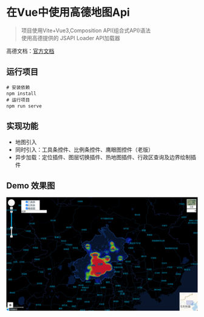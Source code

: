 # 在Vue中使用高德地图Api

> 项目使用Vite+Vue3,Composition API(组合式API)语法<br/>
> 使用高德提供的 JSAPI Loader API加载器

高德文档：[官方文档](https://lbs.amap.com/api/jsapi-v2/guide/webcli/map-vue1)

## 运行项目
```
# 安装依赖
npm install
# 运行项目
npm run serve
```
## 实现功能
 - 地图引入
 - 同时引入：工具条控件、比例条控件、鹰眼图控件（老版）
 - 异步加载：定位插件、图层切换插件、热地图插件、行政区查询及边界绘制插件

## Demo 效果图

![img](./public/img.png)
